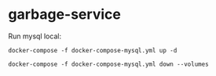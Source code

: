 # garbage-service

Run mysql local:
```shell
docker-compose -f docker-compose-mysql.yml up -d

docker-compose -f docker-compose-mysql.yml down --volumes
```